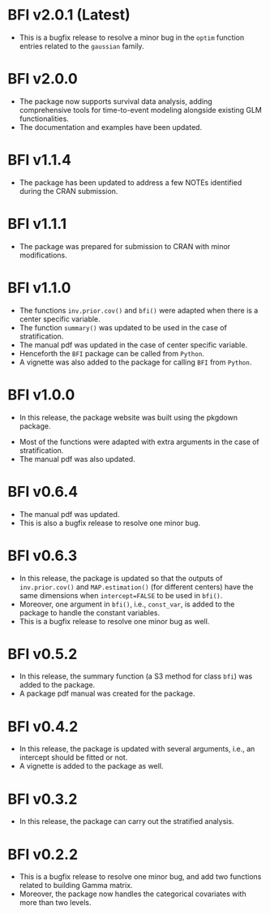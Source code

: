 # BFI v2.0.1 (Latest)
* This is a bugfix release to resolve a minor bug in the `optim` function entries related to the `gaussian` family.

# BFI v2.0.0
* The package now supports survival data analysis, adding comprehensive tools for time-to-event modeling alongside existing GLM functionalities.
* The documentation and examples have been updated.

# BFI v1.1.4
* The package has been updated to address a few NOTEs identified during the CRAN submission.

# BFI v1.1.1
* The package was prepared for submission to CRAN with minor modifications.

# BFI v1.1.0
* The functions `inv.prior.cov()` and `bfi()` were adapted when there is a center specific variable.
* The function `summary()` was updated to be used in the case of stratification.
* The manual pdf was updated in the case of center specific variable.
* Henceforth the `BFI` package can be called from `Python`. 
* A vignette was also added to the package for calling `BFI` from `Python`.

# BFI v1.0.0
+ In this release, the package website was built using the pkgdown package.
* Most of the functions were adapted with extra arguments in the case of stratification.
* The manual pdf was also updated.

# BFI v0.6.4
* The manual pdf was updated.
* This is also a bugfix release to resolve one minor bug.

# BFI v0.6.3
* In this release, the package is updated so that the outputs of `inv.prior.cov()` and `MAP.estimation()` (for different centers) have the same dimensions when `intercept=FALSE` to be used in `bfi()`.
* Moreover, one argument in `bfi()`, i.e., `const_var`, is added to the package to handle the constant variables.
* This is a bugfix release to resolve one minor bug as well.

# BFI v0.5.2
* In this release, the summary function (a S3 method for class `bfi`) was added to the package. 
* A package pdf manual was created for the package.

# BFI v0.4.2
* In this release, the package is updated with several arguments, i.e., an intercept should be fitted or not.
* A vignette is added to the package as well.

# BFI v0.3.2
* In this release, the package can carry out the stratified analysis.

# BFI v0.2.2
* This is a bugfix release to resolve one minor bug, and add two functions related to building Gamma matrix.
* Moreover, the package now handles the categorical covariates with more than two levels.


